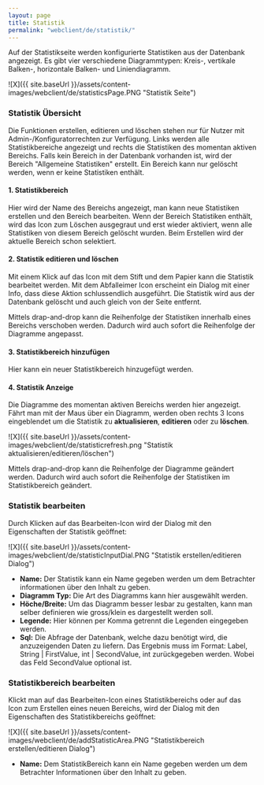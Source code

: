 ```yaml
---
layout: page
title: Statistik
permalink: "webclient/de/statistik/"
---
```


Auf der Statistikseite werden konfigurierte Statistiken aus der Datenbank angezeigt. Es gibt vier verschiedene Diagrammtypen: Kreis-, vertikale Balken-, horizontale Balken- und Liniendiagramm. 

![X]({{ site.baseUrl }}/assets/content-images/webclient/de/statisticsPage.PNG "Statistik Seite")

### Statistik Übersicht
Die Funktionen erstellen, editieren und löschen stehen nur für Nutzer mit Admin-/Konfiguratorrechten zur Verfügung.
Links werden alle Statistikbereiche angezeigt und rechts die Statistiken des momentan aktiven Bereichs.
Falls kein Bereich in der Datenbank vorhanden ist, wird der Bereich "Allgemeine Statistiken" erstellt.
Ein Bereich kann nur gelöscht werden, wenn er keine Statistiken enthält.

#### 1. Statistikbereich
Hier wird der Name des Bereichs angezeigt, man kann neue Statistiken erstellen und den Bereich bearbeiten.
Wenn der Bereich Statistiken enthält, wird das Icon zum Löschen ausgegraut und erst wieder aktiviert, wenn alle Statistiken von diesem Bereich gelöscht wurden.
Beim Erstellen wird der aktuelle Bereich schon selektiert.
	
#### 2. Statistik editieren und löschen
Mit einem Klick auf das Icon mit dem Stift und dem Papier kann die Statistik bearbeitet werden. Mit dem Abfalleimer Icon erscheint ein Dialog mit einer Info, dass diese Aktion schlussendlich ausgeführt. Die Statistik wird aus der Datenbank gelöscht und auch gleich von der Seite entfernt.

Mittels drap-and-drop kann die Reihenfolge der Statistiken innerhalb eines Bereichs verschoben werden. Dadurch wird auch sofort die Reihenfolge der Diagramme angepasst.
	
#### 3. Statistikbereich hinzufügen
Hier kann ein neuer Statistikbereich hinzugefügt werden.

#### 4. Statistik Anzeige
Die Diagramme des momentan aktiven Bereichs werden hier angezeigt. Fährt man mit der Maus über ein Diagramm, werden oben rechts 3 Icons eingeblendet um die Statistik zu **aktualisieren**, **editieren** oder zu **löschen**.

![X]({{ site.baseUrl }}/assets/content-images/webclient/de/statisticrefresh.png "Statistik aktualisieren/editieren/löschen")

Mittels drap-and-drop kann die Reihenfolge der Diagramme geändert werden. Dadurch wird auch sofort die Reihenfolge der Statistiken im Statistikbereich geändert.

### Statistik bearbeiten

Durch Klicken auf das Bearbeiten-Icon wird der Dialog mit den Eigenschaften der Statistik geöffnet:

![X]({{ site.baseUrl }}/assets/content-images/webclient/de/statisticInputDial.PNG "Statistik erstellen/editieren Dialog")

* **Name:**	Der Statistik kann ein Name gegeben werden um dem Betrachter informationen über den Inhalt zu geben.
* **Diagramm Typ:**	Die Art des Diagramms kann hier ausgewählt werden.
* **Höche/Breite:**	Um das Diagramm besser lesbar zu gestalten, kann man selber definieren wie gross/klein es dargestellt werden soll.
* **Legende:** Hier können per Komma getrennt die Legenden eingegeben werden.
* **Sql:** Die Abfrage der Datenbank, welche dazu benötigt wird, die anzuzeigenden Daten zu liefern. Das Ergebnis muss im Format: Label, String \| FirstValue, int \| SecondValue, int zurückgegeben werden. Wobei das Feld SecondValue optional ist.
	

### Statistikbereich bearbeiten

Klickt man auf das Bearbeiten-Icon eines Statistikbereichs oder auf das Icon zum Erstellen eines neuen Bereichs, wird der Dialog mit den Eigenschaften des Statistikbereichs geöffnet:

![X]({{ site.baseUrl }}/assets/content-images/webclient/de/addStatisticArea.PNG "Statistikbereich erstellen/editieren Dialog")

* **Name:**	Dem StatistikBereich kann ein Name gegeben werden um dem Betrachter Informationen über den Inhalt zu geben.
